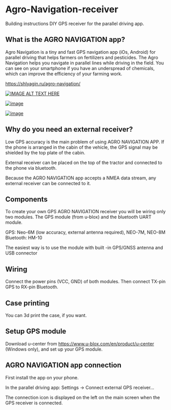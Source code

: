 # Agro-Navigation-receiver
Building instructions DIY GPS receiver for the parallel driving app.


## What is the AGRO NAVIGATION app? 
Agro Navigation is a tiny and fast GPS navigation app (iOs, Android) for parallel driving that helps farmers on fertilizers and pesticides.
The Agro Navigation helps you navigate in parallel lines while driving in the field.
You can see on your smartphone if you have an underspread of chemicals, which can improve the efficiency of your farming work.

https://shlyagin.ru/agro-navigation/

[![IMAGE ALT TEXT HERE](http://img.youtube.com/vi/I6HTStWH_PI/0.jpg)](http://www.youtube.com/watch?v=I6HTStWH_PI)


[![image](https://user-images.githubusercontent.com/54446451/159944768-9d67f01b-6657-4abf-8b83-6af861813203.png)](https://apps.apple.com/ru/app/agro-navigation/id1625258870)

[![image](https://user-images.githubusercontent.com/54446451/159944833-5c906f5f-61c7-4b45-8715-b167915c0620.png)](https://play.google.com/store/apps/details?id=com.shlyagin.parallel_driving)

## Why do you need an external receiver?

Low GPS accuracy is the main problem of using AGRO NAVIGATION APP. If the phone is arranged in the cabin of the vehicle, the GPS signal may be shielded by the top plate of the cabin.

External receiver can be placed on the top of the tractor and connected to the phone via bluetooth.

Because the AGRO NAVIGATION app accepts a NMEA data stream, any external receiver can be connected to it.

## Components

To create your own GPS AGRO NAVIGATION receiver you will be wiring only two modules. The GPS module (from u-blox) and the bluetooth UART module.

GPS: Neo-6M (low accuracy, external antenna required), NEO-7M, NEO-8M
Bluetooth: HM-10

The easiest way is to use the module with built -in GPS/GNSS antenna and USB connector

## Wiring

Connect the power pins (VCC, GND) of both modules. Then connect TX-pin GPS to RX-pin Bluetooth.

## Case printing

You can 3d print the case, if you want.

## Setup GPS module

Download u-center from https://www.u-blox.com/en/product/u-center (Windows only), and set up your GPS module.

## AGRO NAVIGATION app connection

First install the app on your phone.

In the parallel driving app: Settings -> Connect external GPS receiver… 

The connection icon is displayed on the left on the main screen when the GPS receiver is connected.
